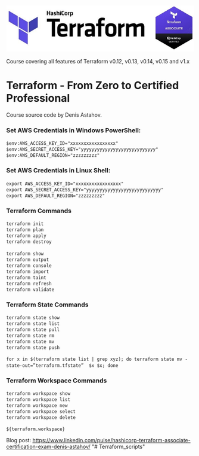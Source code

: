 <img src="terraform.jpg"><br>

Course covering all features of Terraform v0.12, v0.13, v0.14, v0.15 and  v1.x
# Terraform - From Zero to Certified Professional
Course source code by Denis Astahov.

### Set AWS Credentials in Windows PowerShell:
```
$env:AWS_ACCESS_KEY_ID="xxxxxxxxxxxxxxxxx"
$env:AWS_SECRET_ACCESS_KEY="yyyyyyyyyyyyyyyyyyyyyyyyyyyy"
$env:AWS_DEFAULT_REGION="zzzzzzzzz"
```

### Set AWS Credentials in Linux Shell:
```
export AWS_ACCESS_KEY_ID="xxxxxxxxxxxxxxxxx"
export AWS_SECRET_ACCESS_KEY="yyyyyyyyyyyyyyyyyyyyyyyyyyyy"
export AWS_DEFAULT_REGION="zzzzzzzzz"
```

### Terraform Commands
```
terraform init
terraform plan
terraform apply
terraform destroy

terraform show
terraform output
terraform console
terraform import
terraform taint
terraform refresh
terraform validate
```

### Terraform State Commands
```
terraform state show
terraform state list
terraform state pull
terraform state rm
terraform state mv
terraform state push
```
`for x in $(terraform state list | grep xyz); do terraform state mv -state-out=”terraform.tfstate”  $x $x; done`



### Terraform Workspace Commands
```
terraform workspace show
terraform workspace list
terraform workspace new
terraform workspace select
terraform workspace delete
```
`${terraform.workspace}`


Blog post: https://www.linkedin.com/pulse/hashicorp-terraform-associate-certification-exam-denis-astahov/
"# Terraform_scripts" 
